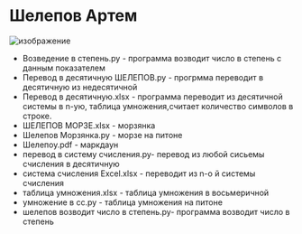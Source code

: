 # Шелепов Артем 
![изображение](https://user-images.githubusercontent.com/114554364/192938652-f136013a-5990-4b8c-a7c0-d5b953934348.png)
- Возведение в степень.py - программа возводит число в степень с данным показателем
- Перевод в десятичную ШЕЛЕПОВ.py - прогрмма переводит в десятичную из недесятичной
- Перевод в десятичную.xlsx - программа переводит из десятичной системы в n-ую, таблица умножения,считает количество символов в строке.
- ШЕЛЕПОВ МОРЗЕ.xlsx - морзянка 
- Шелепов Морзянка.py - морзе на питоне
- Шелепоу.pdf - маркдаун
- перевод в систему счисления.py- перевод из любой сисьемы счисления в десятичную
- система счисления Excel.xlsx - переводит из n-о й системы счисления
- таблица умножения.xlsx - таблица умножения в восьмеричной
- умножение в сс.py - таблица умножения на питоне
- шелепов возводит число в степень.py- программа возводит число в степень
